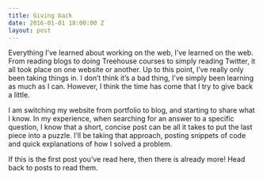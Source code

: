 ```yaml
---
title: Giving back
date: 2016-01-01 18:00:00 Z
layout: post
---
```


Everything I’ve learned about working on the web, I’ve learned on the web. From reading blogs to doing Treehouse courses to simply reading Twitter, it all took place on one website or another. Up to this point, I’ve really only been taking things in. I don’t think it’s a bad thing, I’ve simply been learning as much as I can. However, I think the time has come that I try to give back a little.

I am switching my website from portfolio to blog, and starting to share what I know. In my experience, when searching for an answer to a specific question, I know that a short, concise post can be all it takes to put the last piece into a puzzle. I’ll be taking that approach, posting snippets of code and quick explanations of how I solved a problem.

If this is the first post you’ve read here, then there is already more! Head back to posts to read them.

